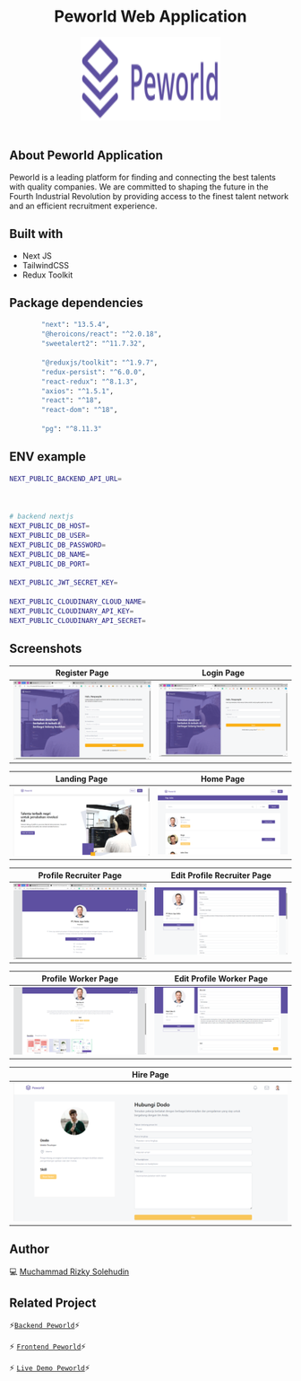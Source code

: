 <h1 align="center">Peworld Web Application</h1>

<div align="center">
 <img height="150" width="250" src="https://github.com/mrizkysolehudin/fe-peworld-rtk/blob/master/public/assets/icons/logo-indigo.svg"  />
</div>

<br />

## About Peworld Application

Peworld is a leading platform for finding and connecting the best talents with quality companies. We are committed to shaping the future in the Fourth Industrial Revolution by providing access to the finest talent network and an efficient recruitment experience.

## Built with

- Next JS
- TailwindCSS
- Redux Toolkit

## Package dependencies

```bash
		"next": "13.5.4",
		"@heroicons/react": "^2.0.18",
		"sweetalert2": "^11.7.32",

        "@reduxjs/toolkit": "^1.9.7",
		"redux-persist": "^6.0.0",
		"react-redux": "^8.1.3",
        "axios": "^1.5.1",
		"react": "^18",
		"react-dom": "^18",

        "pg": "^8.11.3"
```

## ENV example

```bash
NEXT_PUBLIC_BACKEND_API_URL=



# backend nextjs
NEXT_PUBLIC_DB_HOST=
NEXT_PUBLIC_DB_USER=
NEXT_PUBLIC_DB_PASSWORD=
NEXT_PUBLIC_DB_NAME=
NEXT_PUBLIC_DB_PORT=

NEXT_PUBLIC_JWT_SECRET_KEY=

NEXT_PUBLIC_CLOUDINARY_CLOUD_NAME=
NEXT_PUBLIC_CLOUDINARY_API_KEY=
NEXT_PUBLIC_CLOUDINARY_API_SECRET=
```

## Screenshots

| Register Page                                                                                                 | Login Page                                                                                              |
| ------------------------------------------------------------------------------------------------------------- | ------------------------------------------------------------------------------------------------------- |
| ![Register](https://github.com/mrizkysolehudin/fe-peworld-rtk/blob/master/public/assets/screens/Register.png) | ![Login](https://github.com/mrizkysolehudin/fe-peworld-rtk/blob/master/public/assets/screens/Login.png) |

| Landing Page                                                                                                            | Home Page                                                                                                  |
| ----------------------------------------------------------------------------------------------------------------------- | ---------------------------------------------------------------------------------------------------------- |
| ![Landing Page](https://github.com/mrizkysolehudin/fe-peworld-rtk/blob/master/public/assets/screens/Landing%20page.png) | ![Home Page](https://github.com/mrizkysolehudin/fe-peworld-rtk/blob/master/public/assets/screens/Home.png) |

| Profile Recruiter Page                                                                                                                 | Edit Profile Recruiter Page                                                                                                              |
| -------------------------------------------------------------------------------------------------------------------------------------- | ---------------------------------------------------------------------------------------------------------------------------------------- |
| ![Profile Recruiter Page](https://github.com/mrizkysolehudin/fe-peworld-rtk/blob/master/public/assets/screens/Profile%20Recruiter.png) | ![Edit Profile Recruiter Page](https://github.com/mrizkysolehudin/fe-peworld-rtk/blob/master/public/assets/screens/Edit%20Recruiter.png) |

| Profile Worker Page                                                                                                              | Edit Profile Worker Page                                                                                                           |
| -------------------------------------------------------------------------------------------------------------------------------- | ---------------------------------------------------------------------------------------------------------------------------------- |
| ![Profile Worker Page](https://github.com/mrizkysolehudin/fe-peworld-rtk/blob/master/public/assets/screens/Profile%20worker.png) | ![Edit Profile Worker Page](https://github.com/mrizkysolehudin/fe-peworld-rtk/blob/master/public/assets/screens/Edit%20worker.png) |

| Hire Page                                                                                                  |
| ---------------------------------------------------------------------------------------------------------- |
| ![Hire Page](https://github.com/mrizkysolehudin/fe-peworld-rtk/blob/master/public/assets/screens/Hire.png) |

## Author

💻 [Muchammad Rizky Solehudin](https://github.com/mrizkysolehudin)

## Related Project

⚡[`Backend Peworld`](https://github.com/mrizkysolehudin/be-peworld)⚡

⚡ [`Frontend Peworld`](https://github.com/mrizkysolehudin/fe-peworld-rtk)⚡

⚡ [`Live Demo Peworld`](https://fe-peworld-rtk.vercel.app)⚡
